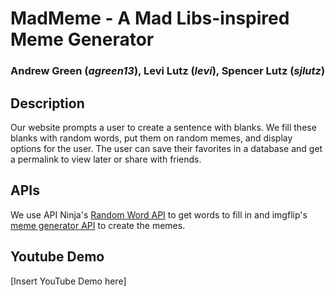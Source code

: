 # MadMeme - A Mad Libs-inspired Meme Generator
### Andrew Green (*agreen13*), Levi Lutz (*levi*), Spencer Lutz (*sjlutz*)

## Description
Our website prompts a user to create a sentence with blanks. We fill these blanks with random words, put them on random memes, and display options for the user. The user can save their favorites in a database and get a permalink to view later or share with friends.

## APIs
We use API Ninja's [Random Word API](https://api-ninjas.com/api/randomword) to get words to fill in and imgflip's [meme generator API](https://imgflip.com/api) to create the memes.

## Youtube Demo
[Insert YouTube Demo here]
